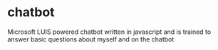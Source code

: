 # chatbot
Microsoft LUIS powered chatbot written in javascript and is trained to answer basic questions about myself and on the chatbot
